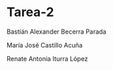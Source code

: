 # Tarea-2
Bastián Alexander Becerra Parada 

María José Castillo Acuña

Renate Antonia Iturra López

